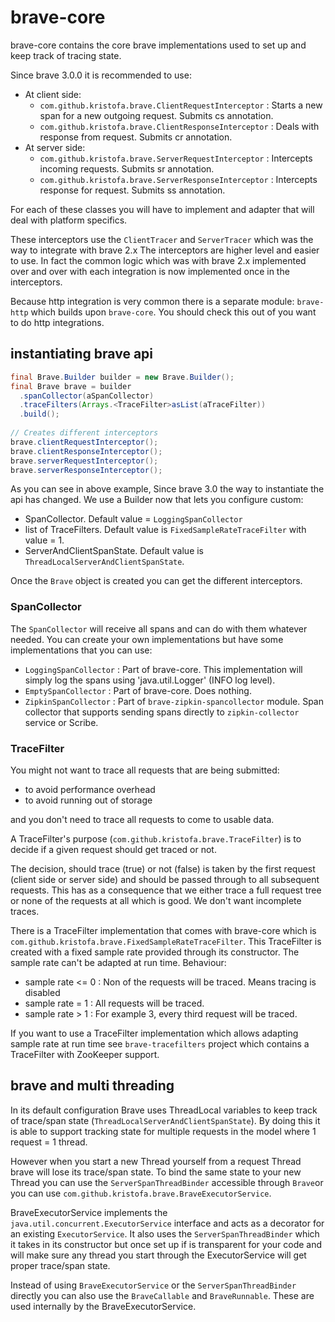 # brave-core #

brave-core contains the core brave implementations used to set up and keep track of
tracing state. 

Since brave 3.0.0 it is recommended to use:
 
   * At client side:
      * `com.github.kristofa.brave.ClientRequestInterceptor` : Starts a new span for a new outgoing request. Submits cs annotation.
      * `com.github.kristofa.brave.ClientResponseInterceptor` : Deals with response from request. Submits cr annotation.
   * At server side:
      * `com.github.kristofa.brave.ServerRequestInterceptor` : Intercepts incoming requests. Submits sr annotation.
      * `com.github.kristofa.brave.ServerResponseInterceptor` : Intercepts response for request. Submits ss annotation.

For each of these classes you will have to implement and adapter that will deal with platform specifics.

These interceptors use the `ClientTracer` and `ServerTracer` which was the way to integrate with brave 2.x
The interceptors are higher level and easier to use. In fact the common logic which was with brave 2.x implemented
over and over with each integration is now implemented once in the interceptors.

Because http integration is very common there is a separate module: `brave-http` which builds upon `brave-core`.
You should check this out of you want to do http integrations.

## instantiating brave api

```java
final Brave.Builder builder = new Brave.Builder();
final Brave brave = builder
  .spanCollector(aSpanCollector)
  .traceFilters(Arrays.<TraceFilter>asList(aTraceFilter))
  .build();
  
// Creates different interceptors  
brave.clientRequestInterceptor();
brave.clientResponseInterceptor();
brave.serverRequestInterceptor();
brave.serverResponseInterceptor(); 
```

As you can see in above example, Since brave 3.0 the way to instantiate the api has changed. 
We use a Builder now that lets you configure custom:

   * SpanCollector. Default value = `LoggingSpanCollector`
   * list of TraceFilters. Default value is `FixedSampleRateTraceFilter` with value = 1.
   * ServerAndClientSpanState. Default value is `ThreadLocalServerAndClientSpanState`.

Once the `Brave` object is created you can get the different interceptors. 

### SpanCollector ###

The `SpanCollector` will receive all spans and can do with them whatever needed. You can create your own
implementations but have some implementations that you can use:

   * `LoggingSpanCollector` : Part of brave-core. This implementation will simply log the spans using 'java.util.Logger' (INFO log level).
   * `EmptySpanCollector` : Part of brave-core. Does nothing.
   * `ZipkinSpanCollector` : Part of `brave-zipkin-spancollector` module. Span collector that supports sending spans directly to `zipkin-collector` service or Scribe.

### TraceFilter ###

You might not want to trace all requests that are being submitted:

   * to avoid performance overhead
   * to avoid running out of storage

and you don't need to trace all requests to come to usable data.

A TraceFilter's purpose (`com.github.kristofa.brave.TraceFilter`) is to decide if a given 
request should get traced or not. 

The decision, should trace (true) or not (false) is taken by the first request (client side or server side) and should
be passed through to all subsequent requests. This has as a consequence that we either
trace a full request tree or none of the requests at all which is good. We don't want incomplete traces.

There is a TraceFilter implementation that comes with brave-core which is 
`com.github.kristofa.brave.FixedSampleRateTraceFilter`. This 
TraceFilter is created with a fixed sample rate provided through its constructor. The
sample rate can't be adapted at run time.  Behaviour:

*   sample rate <= 0 : Non of the requests will be traced. Means tracing is disabled
*   sample rate = 1 : All requests will be traced.
*   sample rate > 1 : For example 3, every third request will be traced.

If you want to use a TraceFilter implementation which allows adapting sample rate at run
time see `brave-tracefilters` project which contains a TraceFilter with ZooKeeper support.



## brave and multi threading ##

In its default configuration Brave uses ThreadLocal variables to keep track of trace/span state 
(`ThreadLocalServerAndClientSpanState`). By doing this it is
able to support tracking state for multiple requests in the model where 1 request = 1 thread.

However when you start a new Thread yourself from a request Thread brave will lose its trace/span state.
To bind the same state to your new Thread you can use the `ServerSpanThreadBinder` accessible through `Brave`or 
you can use `com.github.kristofa.brave.BraveExecutorService`.

BraveExecutorService implements the `java.util.concurrent.ExecutorService` interface and acts as a decorator for
an existing `ExecutorService`.  It also uses the `ServerSpanThreadBinder` which it takes in its constructor but
once set up if is transparent for your code and will make sure any thread you start through the ExecutorService
will get proper trace/span state.

Instead of using `BraveExecutorService` or the `ServerSpanThreadBinder` directly you can also
use the `BraveCallable` and `BraveRunnable`. These are used internally by the BraveExecutorService.

